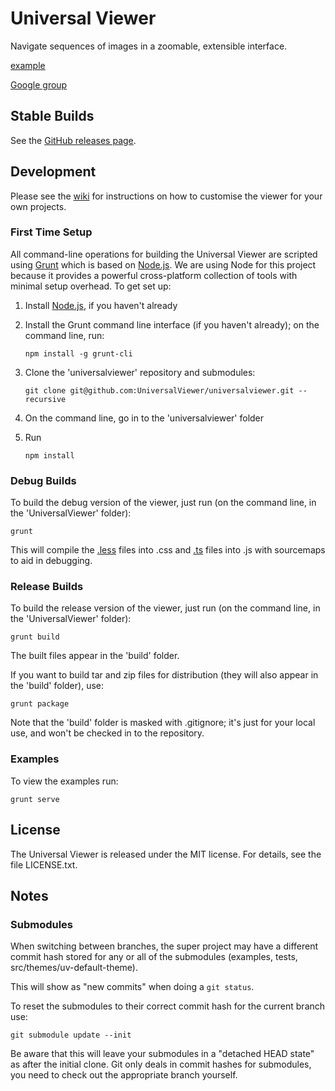 # Universal Viewer

Navigate sequences of images in a zoomable, extensible interface.

[example](http://universalviewer.azurewebsites.net/)

[Google group](https://groups.google.com/forum/#!forum/universalviewer)

## Stable Builds

See the [GitHub releases page](https://github.com/UniversalViewer/UniversalViewer/releases).

## Development

Please see the [wiki](https://github.com/UniversalViewer/UniversalViewer/wiki) for instructions on how to customise the viewer for your own projects.

### First Time Setup

All command-line operations for building the Universal Viewer are scripted using [Grunt](http://gruntjs.com/) which is based on [Node.js](http://nodejs.org/). We are using Node for this project because it provides a powerful cross-platform collection of tools with minimal setup overhead. To get set up:

1. Install [Node.js](http://nodejs.org), if you haven't already
1. Install the Grunt command line interface (if you haven't already); on the command line, run:

	`npm install -g grunt-cli`
1. Clone the 'universalviewer' repository and submodules:

	`git clone git@github.com:UniversalViewer/universalviewer.git --recursive`
1. On the command line, go in to the 'universalviewer' folder
1. Run

	`npm install`

### Debug Builds

To build the debug version of the viewer, just run (on the command line, in the 'UniversalViewer' folder):

	grunt

This will compile the [.less](http://lesscss.org) files into .css and [.ts](http://typescriptlang.org) files into .js with sourcemaps to aid in debugging.

### Release Builds

To build the release version of the viewer, just run (on the command line, in the 'UniversalViewer' folder):

	grunt build

The built files appear in the 'build' folder.

If you want to build tar and zip files for distribution (they will also appear in the 'build' folder), use:

	grunt package

Note that the 'build' folder is masked with .gitignore; it's just for your local use, and won't be checked in to the repository.

### Examples

To view the examples run:

    grunt serve

## License

The Universal Viewer is released under the MIT license. For details, see the file LICENSE.txt.

## Notes

### Submodules

When switching between branches, the super project may have a different commit hash stored for any or all of the submodules (examples, tests, src/themes/uv-default-theme).

This will show as "new commits" when doing a `git status`.

To reset the submodules to their correct commit hash for the current branch use:

	git submodule update --init

Be aware that this will leave your submodules in a "detached HEAD state" as after the initial clone. Git only deals in commit hashes for submodules, you need to check out the appropriate branch yourself.